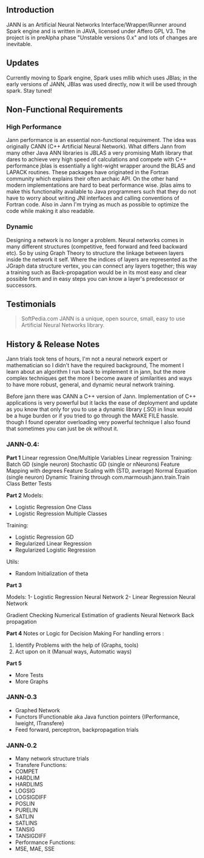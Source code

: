## Introduction

JANN is an Artificial Neural Networks Interface/Wrapper/Runner around Spark engine and is written in JAVA, licensed under Affero GPL V3. The project is in preAlpha phase "Unstable versions 0.x" and lots of changes are inevitable.


## Updates
Currently moving to Spark engine, Spark uses mllib which uses JBlas; in the early versions of JANN, JBlas was used directly, now it will be used through spark. Stay tuned!

## Non-Functional Requirements
### High Performance

Jann performance is an essential non-functional requirement. The idea was originally CANN (C++ Artificial Neural Network). What differs Jann from many other Java ANN libraries is JBLAS a very promising Math library that dares to achieve very high speed of calculations and compete with C++ performance jblas is essentially a light-wight wrapper around the BLAS and LAPACK routines. These packages have originated in the Fortran community which explains their often archaic API. On the other hand modern implementations are hard to beat performance wise. jblas aims to make this functionality available to Java programmers such that they do not have to worry about writing JNI interfaces and calling conventions of Fortran code. Also in Jann I'm trying as much as possible to optimize the code while making it also readable.

### Dynamic
Designing a network is no longer a problem. Neural networks comes in many different structures (competitive, feed forward and feed backward etc). So by using Graph Theory to structure the linkage between layers inside the network it self. Where the indices of layers are represented as the JGraph data structure vertex, you can connect any layers together; this way a training such as Back-propagation would be in its most easy and clear possible form and in easy steps you can know a layer's predecessor or successors.

## Testimonials
> SoftPedia.com JANN is a unique, open source, small, easy to use Artificial Neural Networks library.

## History & Release Notes

Jann trials took tens of hours, I'm not a neural network expert or mathematician so I didn't have the required background, The moment I learn about an algorithm I run back to implement it in jann, but the more complex techniques get the more I become aware of similarities and ways to have more robust, general, and dynamic neural network training.

Before jann there was CANN a C++ version of Jann. Implementation of C++ applications is very powerful but it lacks the ease of deployment and update as you know that only for you to use a dynamic library (.SO) in linux would be a huge burden or if you tried to go through the MAKE FILE  hassle. though I found operator overloading very powerful technique I also found that sometimes you can just be ok without it.

### JANN-0.4:
**Part 1**
Linear regression One/Multiple Variables
Linear regression Training:
Batch GD (single neuron)
Stochastic GD (single or nNeurons)
Feature Mapping with degrees
Feature Scaling with (STD, average)
Normal Equation (single neuron)
Dynamic Training through com.marmoush.jann.train.Train Class
Better Tests

**Part 2**
Models:

* Logistic Regression One Class
* Logistic Regression Multiple Classes

Training:

* Logistic Regression GD
* Regularized Linear Regression
* Regularized Logistic Regression

Utils:

* Random Initialization of theta

**Part 3**

Models:
1- Logistic Regression Neural Network
2- Linear Regression Neural Network

Gradient Checking
Numerical Estimation of gradients
Neural Network Back propagation

**Part 4**
Notes or Logic for Decision Making For handling errors :

1. Identify Problems with the help of (Graphs, tools)
2. Act upon on it (Manual ways, Automatic ways)

**Part 5**

* More Tests 
* More Graphs

### JANN-0.3
* Graphed Network
* Functors IFunctionable aka Java function pointers {IPerformance, Iweight, ITransfere}
* Feed forward, perceptron, backpropagation trials

### JANN-0.2

* Many network structure trials
* Transfere Functions:
* COMPET
* HARDLIM
* HARDLIMS
* LOGSIG
* LOGSIGDIFF
* POSLIN
* PURELIN
* SATLIN
* SATLINS
* TANSIG
* TANSIGDIFF
* Performance Functions:
* MSE, MAE, SSE
